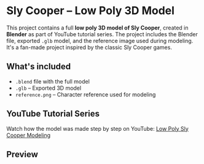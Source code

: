 # Sly Cooper – Low Poly 3D Model

This project contains a full **low poly 3D model of Sly Cooper**, created in **Blender** as part of  YouTube tutorial series.
The project includes the Blender file, exported `.glb` model, and the reference image used during modeling.
It's a fan-made project inspired by the classic Sly Cooper games.

## What's included
- `.blend` file with the full model
- `.glb` – Exported 3D model
- `reference.png` – Character reference used for modeling

## YouTube Tutorial Series
Watch how the model was made step by step on YouTube: [Low Poly Sly Cooper Modeling](https://www.youtube.com/watch?v=LmgpYu6MNIY&list=PLEVlMrNDkKvMocLcyj7-ksZhQHLRrRHXR)

## Preview
